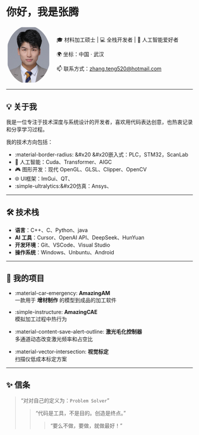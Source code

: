 # 你好，我是张腾

<div style="display: flex; align-items: center; gap: 1rem;">
  <img src="assets/me.png" alt="avatar" width="120" style="border-radius: 50%;">
  <div>
    <p>🎓 材料加工硕士 | 💻 全栈开发者 | 🧠 人工智能爱好者</p>
    <p>🌍 坐标：中国 · 武汉</p>
    <p>📫 联系方式：<a href="mailto:zhang.teng520@hotmail.com">zhang.teng520@hotmail.com</a></p>
  </div>
</div>

---


## 💡 关于我

我是一位专注于技术深度与系统设计的开发者，喜欢用代码表达创意，也热衷记录和分享学习过程。

我的技术方向包括：

- :material-border-radius: &#x20 &#x20嵌入式：PLC，STM32，ScanLab
- 🧠 人工智能：Cuda、Transformer、AIGC
- 🎮 图形开发：现代 OpenGL、GLSL、Clipper、OpenCV
- 🌐 UI框架：ImGui、QT、
- :simple-ultralytics:&#x20仿真：Ansys、
---

## 🛠️ 技术栈

- **语言**：C++、C、Python、java  
- **AI 工具**：Cursor、OpenAI API、DeepSeek、HunYuan  
- **开发环境**：Git、VSCode、Visual Studio
- **操作系统**：Windows、Unbuntu、Android  

---

## 📂 我的项目

<div class="grid cards" markdown>

- :material-car-emergency: **AmazingAM**  
  一款用于 __增材制作__ 的模型到成品的加工软件

- :simple-instructure: **AmazingCAE**  
  模拟加工过程中热行为

- :material-content-save-alert-outline: **激光毛化控制器**  
  多通道动态改变激光频率和占空比

- :material-vector-intersection: **视觉标定**  
  扫描仪低成本标定方案


</div>

---

## ✨ 信条

> “对对自己的定义为：`Problem Solver`”
>> “代码是工具，不是目的。创造是终点。”
>>> “要么不做，要做，就做最好！”
